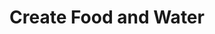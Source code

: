 ---
title: "Create Food and Water"
permalink: /spells/create-food-and-water/
tags:
  - Spell
  - 3rd Level
  - Conjuration
available_for:
  - Cleric
  - Druid
  - Paladin
level: "3rd Level"
school: "Conjuration"
range: "30 ft"
comp:
  - V
  - S
description: |
  You create 45 pounds of food and 30 gallons of water on the ground or in containers within range, enough to sustain up to fifteen humanoids or five steeds for 24 hours. The food is bland but nourishing, and spoils if uneaten after 24 hours. The water is clean and doesn't go bad.
excerpt: "You create 45 pounds of food and 30 gallons of water on the ground or in containers within range, enough to sustain up to fifteen humanoids or five steeds for 24 hours."
source: "Basic Rules"
---